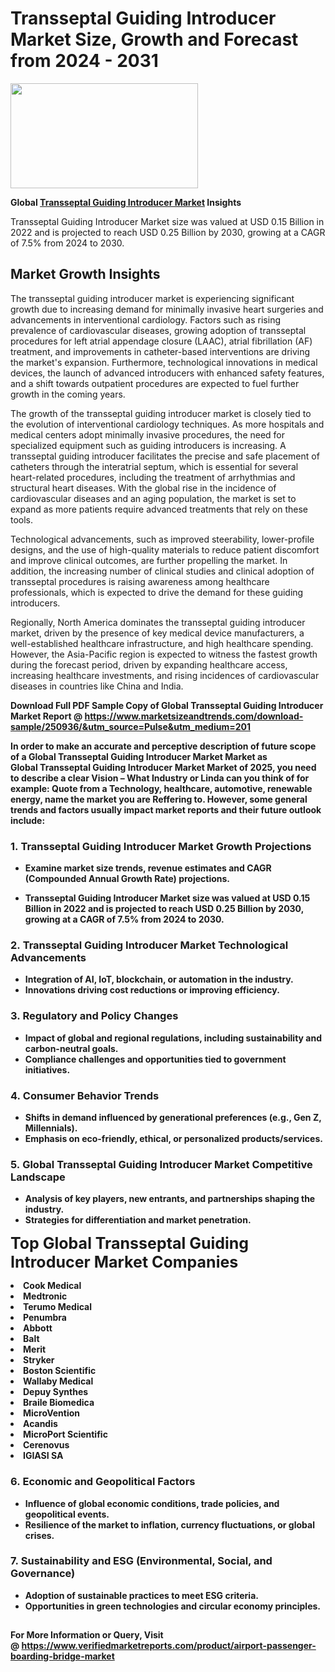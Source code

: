 <H1>Transseptal Guiding Introducer Market Size, Growth and Forecast from 2024 - 2031</H1><img class="aligncenter size-medium wp-image-584254" src="https://thirdeyenews.in/wp-content/uploads/2024/09/Global-Market-Research-300x168.jpeg" alt="" width="300" height="168" /><p><strong>Global&nbsp;<a href="https://www.marketsizeandtrends.com/download-sample/250936/&amp;utm_source=Pulse&amp;utm_medium=201">Transseptal Guiding Introducer Market</a> Insights</strong></p><p>Transseptal Guiding Introducer Market size was valued at USD 0.15 Billion in 2022 and is projected to reach USD 0.25 Billion by 2030, growing at a CAGR of 7.5% from 2024 to 2030.</p><p><h2>Market Growth Insights</h2> <p>The transseptal guiding introducer market is experiencing significant growth due to increasing demand for minimally invasive heart surgeries and advancements in interventional cardiology. Factors such as rising prevalence of cardiovascular diseases, growing adoption of transseptal procedures for left atrial appendage closure (LAAC), atrial fibrillation (AF) treatment, and improvements in catheter-based interventions are driving the market's expansion. Furthermore, technological innovations in medical devices, the launch of advanced introducers with enhanced safety features, and a shift towards outpatient procedures are expected to fuel further growth in the coming years.</p> <p><strong></strong></p> <p>The growth of the transseptal guiding introducer market is closely tied to the evolution of interventional cardiology techniques. As more hospitals and medical centers adopt minimally invasive procedures, the need for specialized equipment such as guiding introducers is increasing. A transseptal guiding introducer facilitates the precise and safe placement of catheters through the interatrial septum, which is essential for several heart-related procedures, including the treatment of arrhythmias and structural heart diseases. With the global rise in the incidence of cardiovascular diseases and an aging population, the market is set to expand as more patients require advanced treatments that rely on these tools.</p> <p>Technological advancements, such as improved steerability, lower-profile designs, and the use of high-quality materials to reduce patient discomfort and improve clinical outcomes, are further propelling the market. In addition, the increasing number of clinical studies and clinical adoption of transseptal procedures is raising awareness among healthcare professionals, which is expected to drive the demand for these guiding introducers.</p> <p>Regionally, North America dominates the transseptal guiding introducer market, driven by the presence of key medical device manufacturers, a well-established healthcare infrastructure, and high healthcare spending. However, the Asia-Pacific region is expected to witness the fastest growth during the forecast period, driven by expanding healthcare access, increasing healthcare investments, and rising incidences of cardiovascular diseases in countries like China and India.</p> <p><strong></p><p><span class=""><strong>Download Full PDF Sample Copy of Global Transseptal Guiding Introducer Market Report</strong> @ <a href="https://www.marketsizeandtrends.com/download-sample/250936/&amp;utm_source=Pulse&amp;utm_medium=201" target="_blank">https://www.marketsizeandtrends.com/download-sample/250936/&amp;utm_source=Pulse&amp;utm_medium=201</a></span></p><p>In order to make an accurate and perceptive description of future scope of a Global&nbsp;Transseptal Guiding Introducer Market Market as Global&nbsp;Transseptal Guiding Introducer Market Market of 2025, you need to describe a clear Vision &ndash; What Industry or Linda can you think of for example: Quote from a Technology, healthcare, automotive, renewable energy, name the market you are Reffering to. However, some general trends and factors usually impact market reports and their future outlook include:</p><h3>1.&nbsp;<strong>Transseptal Guiding Introducer Market Growth Projections</strong></h3><ul><li>Examine market size trends, revenue estimates and CAGR (Compounded Annual Growth Rate) projections.</li><li><p>Transseptal Guiding Introducer Market size was valued at USD 0.15 Billion in 2022 and is projected to reach USD 0.25 Billion by 2030, growing at a CAGR of 7.5% from 2024 to 2030.</p></li></ul><h3>2.&nbsp;<strong>Transseptal Guiding Introducer Market Technological Advancements</strong></h3><ul><li>Integration of AI, IoT, blockchain, or automation in the industry.</li><li>Innovations driving cost reductions or improving efficiency.</li></ul><h3>3.&nbsp;<strong>Regulatory and Policy Changes</strong></h3><ul><li>Impact of global and regional regulations, including sustainability and carbon-neutral goals.</li><li>Compliance challenges and opportunities tied to government initiatives.</li></ul><h3>4.&nbsp;<strong>Consumer Behavior Trends</strong></h3><ul><li>Shifts in demand influenced by generational preferences (e.g., Gen Z, Millennials).</li><li>Emphasis on eco-friendly, ethical, or personalized products/services.</li></ul><h3>5.&nbsp;<strong>Global Transseptal Guiding Introducer Market Competitive Landscape</strong></h3><ul><li>Analysis of key players, new entrants, and partnerships shaping the industry.</li><li>Strategies for differentiation and market penetration.</li></ul><p data-pm-slice="1 1 []"><span style="color: inherit; font-family: inherit; font-size: 25px;">Top Global Transseptal Guiding Introducer Market Companies</span></p><div class="" data-test-id=""><p><li>Cook Medical</li><li> Medtronic</li><li> Terumo Medical</li><li> Penumbra</li><li> Abbott</li><li> Balt</li><li> Merit</li><li> Stryker</li><li> Boston Scientific</li><li> Wallaby Medical</li><li> Depuy Synthes</li><li> Braile Biomedica</li><li> MicroVention</li><li> Acandis</li><li> MicroPort Scientific</li><li> Cerenovus</li><li> IGIASI SA</li></p></div><h3>6.&nbsp;<strong>Economic and Geopolitical Factors</strong></h3><ul><li>Influence of global economic conditions, trade policies, and geopolitical events.</li><li>Resilience of the market to inflation, currency fluctuations, or global crises.</li></ul><h3>7.&nbsp;<strong>Sustainability and ESG (Environmental, Social, and Governance)</strong></h3><ul><li>Adoption of sustainable practices to meet ESG criteria.</li><li>Opportunities in green technologies and circular economy principles.</li></ul><h2><strong style="font-size: 14px;">For More Information or Query, Visit @&nbsp;</strong><a style="background-color: #ffffff; font-size: 14px;" href="https://www.marketsizeandtrends.com/report/transseptal-guiding-introducer-market/" target="_blank">https://www.verifiedmarketreports.com/product/airport-passenger-boarding-bridge-market</a></h2>
